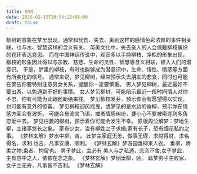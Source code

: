 ```yaml
---
title: 柳树
date: 2020-02-15T20:54:12+08:00
draft: false
---
```


柳树的意象在梦里出现，通常和忧伤、失去、离别这样的感情色彩浓厚的事件相关联，也与水、智慧这样的含义有关。
英美文化中，失去亲人的人会佩戴柳枝编织的花环表达哀思。
而在中国神话传说中，观音多以手持柳枝、净瓶的形象出现，柳枝的形象因此得以与宗教、慈悲、生命的灵性、智慧等含义相联，植入人们的潜意识。
于是，梦里的柳枝，有时也能够成为潜意识中，生命、悟性、情感等方面有所变化的信号。
通常来说，梦见柳树，经常预示失去朋友的悲哀，同时也可能在警告你要特别注意男女关系，提醒你一定要慎重。
男人梦见柳树，最近最好不要出游，以免遇到不好的事情。
女人梦见柳树，可能暗示最近一段时间情人对你不忠，你有可能为此跟他断绝来往。
梦见柳枝发芽，预示你会有愿望得以实现，也可能有意外的惊喜。
梦见柳枝迎风摇曳，或梦见的是水边的垂柳，预示你在情感方面会有波折。
可能会有流言飞语，或者情感纠纷，要小心不要被牵连到多角恋爱中去。
梦见枯萎的柳树，预示着你可能会发生不幸。
原版周公解梦：梦地生柳，主诸事悠长之象。
家有少女，当有柳姓之子求婚;家有长子，恐有烟花私约之事。
《梦林玄解》梦水中柳，吉。
此梦主家庭无恙，做事无碍，求财得财，求名得名，求利 也吉，凡事安康、顺利。
《梦林玄解》梦游园垂柳束人衣。
垂柳，娇柔之物;束者，拘留也。
男子梦此，主必有 美人与之私通，恋恋不舍;女子梦此，主有意中之人，依依在念之象。
 《梦林玄解》梦倒垂柳，凶。
此梦男子主败家，女子主无寿，凡事皆不吉利。
《梦林玄解》